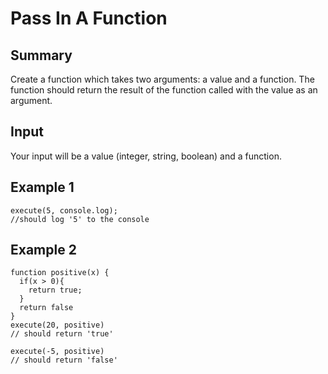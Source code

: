 # Pass In A Function

## Summary

Create a function which takes two arguments: a value and a function.
The function should return the result of the function called with the value as an argument.

## Input

Your input will be a value (integer, string, boolean) and a function.

## Example 1

```
execute(5, console.log);
//should log '5' to the console
```

## Example 2

```
function positive(x) {
  if(x > 0){
    return true;
  }
  return false
}
execute(20, positive)
// should return 'true'

execute(-5, positive)
// should return 'false'
```